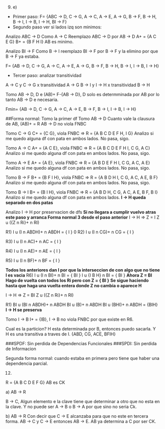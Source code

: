 9) e)
- Primer paso:
F= {ABC -> D, C -> G, A -> C, A -> E, A -> G, B -> F, B -> H, B -> I, I -> B, I -> H, BI -> F}
- Segundo paso ver si lados izq son minimos:

Analizo ABC -> D
Como  A -> C Reemplazo ABC -> D por AB -> D
A+ = {A C E G}
B+ = {B F H I}
AB es minimo.

Analizo BI -> F
Como B -> I  reemplazo BI -> F por B -> F y la elimino por que B -> F ya estaba.

F= {AB -> D, C -> G, A -> C, A -> E, A -> G, B -> F, B -> H, B -> I, I -> B, I -> H}

- Tercer paso: analizar transitividad

A -> C y C -> G x transitividad A -> G
B -> I y I -> H x transitividad B -> H

Tomo AB -> D, D e (AB)+ F-{AB -> D}, D solo es determminada por AB por lo tanto AB -> D e necesaria.

Fmin= {AB -> D, C -> G, A -> C, A -> E, B -> F, B -> I, I -> B, I -> H}


##Forma normal:
Tomo la primer df
Tomo AB -> D
Cuanto vale la clausura de AB, (AB)+ = R
AB -> D no viola FNBC

Tomo C -> G
C+ = {C G}, viola FNBC => R = {A B C D E F H, I G}
Analizo si me quedo alguna df con pata en ambos lados. No pasa, sigo.

Tomo A -> C
A+ = {A C E}, viola FNBC => R = {A B C D E F H I, C G, A C}
Analizo si me quedo alguna df con pata en ambos lados. No pasa, sigo.

Tomo A -> E
A+ = {A E}, viola FNBC => R = {A B D E F H I, C G, A C, A E}
Analizo si me quedo alguna df con pata en ambos lados. No pasa, sigo.

Tomo B -> F
B+ = {B F I H}, viola FNBC => R = {A B D H I, C G, A C, A E, B F}
Analizo si me quedo alguna df con pata en ambos lados. No pasa, sigo.

Tomo B -> I
B+ = {B I H}, viola FNBC => R = {A B D H, C G, A C, A E, B F, B I}
Analizo si me quedo alguna df con pata en ambos lados.
**I -> H queda separado en dos patas**

Analizo I -> H por preservacion de dfs
**Si no llegara a cumplir vuelvo atras este paso y arranca Forma normal 3 desde el paso anterior**
I -> H => Z = I
Z u ({Z n Ri}+ n RI)

R1) I u (I n ABDH)+ n ABDH = { I }
            0
R2) I u (I n CG)+ n CG = { I }

R3) I u (I n AC)+ n AC = { I }

R4) I u (I n AE)+ n AE = { I }

R5) I u (I n BF)+ n BF = { I }

**Todos los anteriores dan I por que la interseccion de con algo que no tiene I es vacia**
R6) I u (I n BI)+ n BI = { BI }
I u {I B H} n BI = { BI }
**Ahora Z = BI**
**Hago de vuelta con todos los Ri pero con Z = { BI }**
**Se sigue haciendo hasta que haga una vuelta entera donde Z no cambia o aparece H**

I -> H => Z = BI
Z u ({Z n Ri}+ n RI)

R1) BI u (BI n ABDH)+ n ABDH
BI u (B)+ n ABDH
BI u (BHI)+ n ABDH = {BIH}
**I -> H se preserva**


Tomo I -> B
I+ = {IB}, I -> B no viola FNBC por que existe en R6.


Cual es la particion?
H esta determinada por B, entonces puedo sacarla. Y H es una transitiva a traves de I.
{ABD, CG, ACE, BFIH}



###SPDF: Sin perdida de Dependencias Funcionales
###SPDI: Sin perdida de Informacion

Segunda forma normal: cuando estaba en primera pero tiene que haber una dependencia parcial.

12)
R = {A B C D E F G}
AB es CK

a) AB -> R

B -> C, Algun elemento e la clave tiene que determinar a otro que no esta en la clave. Y no puede ser A -> B o B -> A por que sino no seria Ck.

b) AB -> R
Con decir que C -> E alcanzaba para que no este en tercera forma. AB -> C y C -> E entonces AB -> E. AB ya determina a C por ser CK.




